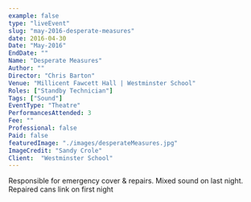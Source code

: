 ```yaml
---
example: false
type: "liveEvent"
slug: "may-2016-desperate-measures"
date: 2016-04-30
Date: "May-2016"
EndDate: ""
Name: "Desperate Measures"
Author: ""
Director: "Chris Barton"
Venue: "Millicent Fawcett Hall | Westminster School"
Roles: ["Standby Technician"]
Tags: ["Sound"]
EventType: "Theatre"
PerformancesAttended: 3
Fee: ""
Professional: false
Paid: false
featuredImage: "./images/desperateMeasures.jpg"
ImageCredit: "Sandy Crole"
Client:  "Westminster School"
---
```

Responsible for emergency cover & repairs. Mixed sound on last night. Repaired cans link on first night
